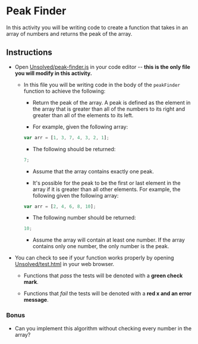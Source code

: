 # Peak Finder

In this activity you will be writing code to create a function that takes in an array of numbers and returns the peak of the array.

## Instructions

- Open [Unsolved/peak-finder.js](Unsolved/peak-finder.js) in your code editor -- **this is the only file you will modify in this activity.**

  - In this file you will be writing code in the body of the `peakFinder` function to achieve the following:

    - Return the peak of the array. A peak is defined as the element in the array that is greater than all of the numbers to its right and greater than all of the elements to its left.

    - For example, given the following array:

    ```js
    var arr = [1, 3, 7, 4, 3, 2, 1];
    ```

    - The following should be returned:

    ```js
    7;
    ```

    - Assume that the array contains exactly one peak.

    - It's possible for the peak to be the first or last element in the array if it is greater than all other elements. For example, the following given the following array:

    ```js
    var arr = [2, 4, 6, 8, 10];
    ```

    - The following number should be returned:

    ```js
    10;
    ```

    - Assume the array will contain at least one number. If the array contains only one number, the only number is the peak.

- You can check to see if your function works properly by opening [Unsolved/test.html](Unsolved/test.html) in your web browser.

  - Functions that _pass_ the tests will be denoted with a **green check mark**.

  - Functions that _fail_ the tests will be denoted with a **red x and an error message**.

### Bonus

- Can you implement this algorithm without checking every number in the array?
